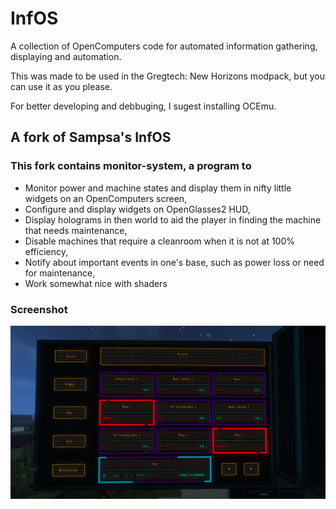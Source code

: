 # InfOS
A collection of OpenComputers code for automated information gathering, displaying and automation.

This was made to be used in the Gregtech: New Horizons modpack, but you can use it as you please.

For better developing and debbuging, I sugest installing OCEmu.

## A fork of Sampsa's InfOS

### This fork contains monitor-system, a program to
- Monitor power and machine states and display them in nifty little widgets on an OpenComputers screen,
- Configure and display widgets on OpenGlasses2 HUD,
- Display holograms in then world to aid the player in finding the machine that needs maintenance,
- Disable machines that require a cleanroom when it is not at 100% efficiency,
- Notify about important events in one's base, such as power loss or need for maintenance,
- Work somewhat nice with shaders

### Screenshot
![Shaders on!](2021-01-11_17.14.29.png)
